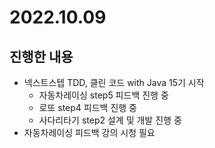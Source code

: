 # 2022.10.09

## 진행한 내용

- 넥스트스텝 TDD, 클린 코드 with Java 15기 시작
	- 자동차레이싱 step5 피드백 진행 중
	- 로또 step4 피드백 진행 중
  - 사다리타기 step2 설계 및 개발 진행 중
- 자동차레이싱 피드백 강의 시청 필요
